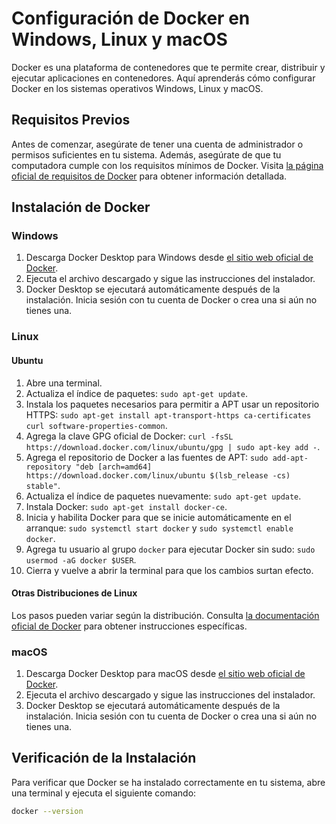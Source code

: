 # Configuración de Docker en Windows, Linux y macOS

Docker es una plataforma de contenedores que te permite crear, distribuir y ejecutar aplicaciones en contenedores. Aquí aprenderás cómo configurar Docker en los sistemas operativos Windows, Linux y macOS.

## Requisitos Previos

Antes de comenzar, asegúrate de tener una cuenta de administrador o permisos suficientes en tu sistema. Además, asegúrate de que tu computadora cumple con los requisitos mínimos de Docker. Visita [la página oficial de requisitos de Docker](https://docs.docker.com/get-docker/) para obtener información detallada.

## Instalación de Docker

### Windows

1. Descarga Docker Desktop para Windows desde [el sitio web oficial de Docker](https://www.docker.com/products/docker-desktop).
2. Ejecuta el archivo descargado y sigue las instrucciones del instalador.
3. Docker Desktop se ejecutará automáticamente después de la instalación. Inicia sesión con tu cuenta de Docker o crea una si aún no tienes una.

### Linux

#### Ubuntu

1. Abre una terminal.
2. Actualiza el índice de paquetes: `sudo apt-get update`.
3. Instala los paquetes necesarios para permitir a APT usar un repositorio HTTPS: `sudo apt-get install apt-transport-https ca-certificates curl software-properties-common`.
4. Agrega la clave GPG oficial de Docker: `curl -fsSL https://download.docker.com/linux/ubuntu/gpg | sudo apt-key add -`.
5. Agrega el repositorio de Docker a las fuentes de APT: `sudo add-apt-repository "deb [arch=amd64] https://download.docker.com/linux/ubuntu $(lsb_release -cs) stable"`.
6. Actualiza el índice de paquetes nuevamente: `sudo apt-get update`.
7. Instala Docker: `sudo apt-get install docker-ce`.
8. Inicia y habilita Docker para que se inicie automáticamente en el arranque: `sudo systemctl start docker` y `sudo systemctl enable docker`.
9. Agrega tu usuario al grupo `docker` para ejecutar Docker sin sudo: `sudo usermod -aG docker $USER`.
10. Cierra y vuelve a abrir la terminal para que los cambios surtan efecto.

#### Otras Distribuciones de Linux

Los pasos pueden variar según la distribución. Consulta [la documentación oficial de Docker](https://docs.docker.com/install/linux/docker-ce/) para obtener instrucciones específicas.

### macOS

1. Descarga Docker Desktop para macOS desde [el sitio web oficial de Docker](https://www.docker.com/products/docker-desktop).
2. Ejecuta el archivo descargado y sigue las instrucciones del instalador.
3. Docker Desktop se ejecutará automáticamente después de la instalación. Inicia sesión con tu cuenta de Docker o crea una si aún no tienes una.

## Verificación de la Instalación

Para verificar que Docker se ha instalado correctamente en tu sistema, abre una terminal y ejecuta el siguiente comando:

```bash
docker --version
```

